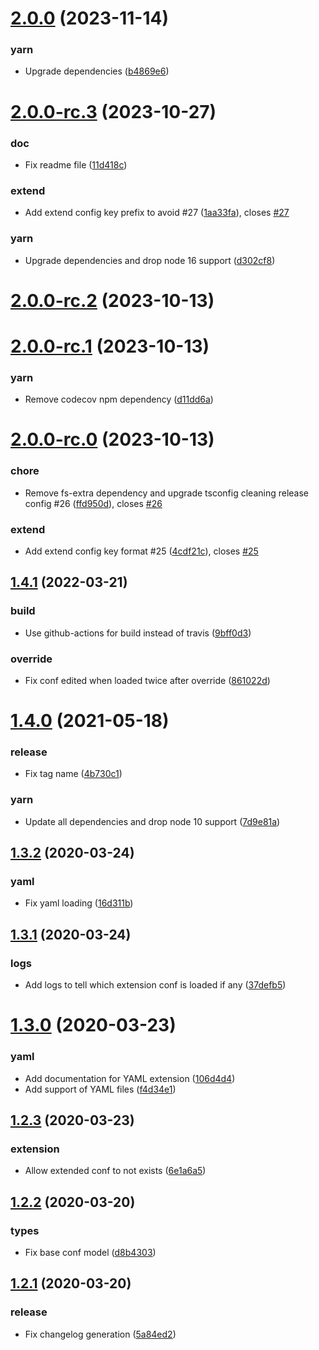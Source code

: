 

# [2.0.0](https://github.com/neo9/n9-node-conf/compare/2.0.0-rc.3...2.0.0) (2023-11-14)


### yarn

* Upgrade dependencies ([b4869e6](https://github.com/neo9/n9-node-conf/commit/b4869e68a57fbdb5d2a5de972ccd3cae6556479b))

# [2.0.0-rc.3](https://github.com/neo9/n9-node-conf/compare/2.0.0-rc.2...2.0.0-rc.3) (2023-10-27)


### doc

* Fix readme file ([11d418c](https://github.com/neo9/n9-node-conf/commit/11d418c5d40ced4daac5834728c33650dc0d16c7))

### extend

* Add extend config key prefix to avoid #27 ([1aa33fa](https://github.com/neo9/n9-node-conf/commit/1aa33faa4b6fbf2e5764dfdb882bb8cf855afe90)), closes [#27](https://github.com/neo9/n9-node-conf/issues/27)

### yarn

* Upgrade dependencies and drop node 16 support ([d302cf8](https://github.com/neo9/n9-node-conf/commit/d302cf89500704a1f445946fa3820943ba25bbfe))

# [2.0.0-rc.2](https://github.com/neo9/n9-node-conf/compare/2.0.0-rc.1...2.0.0-rc.2) (2023-10-13)

# [2.0.0-rc.1](https://github.com/neo9/n9-node-conf/compare/2.0.0-rc.0...2.0.0-rc.1) (2023-10-13)


### yarn

* Remove codecov npm dependency ([d11dd6a](https://github.com/neo9/n9-node-conf/commit/d11dd6a3a539c340527704bd2f0b6e30d8b06f4b))

# [2.0.0-rc.0](https://github.com/neo9/n9-node-conf/compare/1.4.1...2.0.0-rc.0) (2023-10-13)


### chore

* Remove fs-extra dependency and upgrade tsconfig cleaning release config #26 ([ffd950d](https://github.com/neo9/n9-node-conf/commit/ffd950de56e5cedaef0e0f3448eeabb77398f148)), closes [#26](https://github.com/neo9/n9-node-conf/issues/26)

### extend

* Add extend config key format #25 ([4cdf21c](https://github.com/neo9/n9-node-conf/commit/4cdf21c250f70d59d1d9e4b9815cd51542d04420)), closes [#25](https://github.com/neo9/n9-node-conf/issues/25)

## [1.4.1](https://github.com/neo9/n9-node-conf/compare/1.4.0...1.4.1) (2022-03-21)


### build

* Use github-actions for build instead of travis ([9bff0d3](https://github.com/neo9/n9-node-conf/commit/9bff0d3ec374e6d59dd516b6c78bf6af336c6aa4))

### override

* Fix conf edited when loaded twice after override ([861022d](https://github.com/neo9/n9-node-conf/commit/861022d5803ea60333b5277c0957822af3b6d44f))

# [1.4.0](https://github.com/neo9/n9-node-conf/compare/v1.3.2...1.4.0) (2021-05-18)


### release

* Fix tag name ([4b730c1](https://github.com/neo9/n9-node-conf/commit/4b730c11df1e5f29f03a99a1df3290e489074da0))

### yarn

* Update all dependencies and drop node 10 support ([7d9e81a](https://github.com/neo9/n9-node-conf/commit/7d9e81ac70228990718759b098b0bf6a5952d840))

## [1.3.2](https://github.com/neo9/n9-node-conf/compare/v1.3.1...v1.3.2) (2020-03-24)


### yaml

* Fix yaml loading ([16d311b](https://github.com/neo9/n9-node-conf/commit/16d311bd224c8a2a25924b69f7162f30a4f58f06))

## [1.3.1](https://github.com/neo9/n9-node-conf/compare/v1.3.0...v1.3.1) (2020-03-24)


### logs

* Add logs to tell which extension conf is loaded if any ([37defb5](https://github.com/neo9/n9-node-conf/commit/37defb513cf45ae207719af0bde288203ed5a67a))

# [1.3.0](https://github.com/neo9/n9-node-conf/compare/v1.2.3...v1.3.0) (2020-03-23)


### yaml

* Add documentation for YAML extension ([106d4d4](https://github.com/neo9/n9-node-conf/commit/106d4d401ca360438b25224de0efcfe92ac61f78))
* Add support of YAML files ([f4d34e1](https://github.com/neo9/n9-node-conf/commit/f4d34e1da19b5e2fc84b7529ef50566e0037a693))

## [1.2.3](https://github.com/neo9/n9-node-conf/compare/v1.2.2...v1.2.3) (2020-03-23)


### extension

* Allow extended conf to not exists ([6e1a6a5](https://github.com/neo9/n9-node-conf/commit/6e1a6a53b61f180dc1bb6622c5268f9f50acb47e))

## [1.2.2](https://github.com/neo9/n9-node-conf/compare/v1.2.1...v1.2.2) (2020-03-20)


### types

* Fix base conf model ([d8b4303](https://github.com/neo9/n9-node-conf/commit/d8b430348557ab3cdbd8cbc3882446756b99aa34))

## [1.2.1](https://github.com/neo9/n9-node-conf/compare/v1.2.0...v1.2.1) (2020-03-20)


### release

* Fix changelog generation ([5a84ed2](https://github.com/neo9/n9-node-conf/commit/5a84ed223138a2070ef01d739d5b54c4707641a8))
